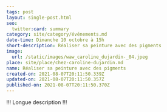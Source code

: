```yaml
---
tags: post
layout: single-post.html
seo:
  twitter:card: summary
category: site/category/événements.md
date-time: Dimanche 10 octobre à 15h
short-description: Réaliser sa peinture avec des pigments
image:
  url: /static/images/waw_caroline_dujardin-_04.jpeg
place: site/place/chez-caroline-dujardin.md
name: Réaliser sa peinture avec des pigments
created-on: 2021-08-07T20:11:50.339Z
updated-on: 2021-08-07T20:11:50.357Z
published-on: 2021-08-07T20:11:50.370Z
---
```

!!! Longue description !!!